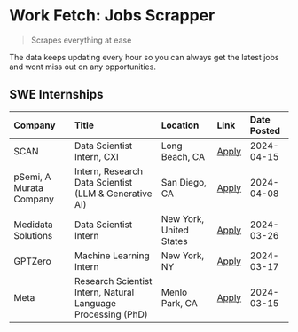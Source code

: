# Work Fetch: Jobs Scrapper
> Scrapes everything at ease

The data keeps updating every hour so you can always get the latest jobs and wont miss out on any opportunities.

## SWE Internships
<!--START_SECTION:workfetch-->
| Company                 | Title                                                        | Location                | Link                                                                                                                                                                                                                                                                             | Date Posted   |
|:------------------------|:-------------------------------------------------------------|:------------------------|:---------------------------------------------------------------------------------------------------------------------------------------------------------------------------------------------------------------------------------------------------------------------------------|:--------------|
| SCAN                    | Data Scientist Intern, CXI                                   | Long Beach, CA          | [Apply](https://www.linkedin.com/jobs/view/data-scientist-intern-cxi-at-scan-3899690492?position=8&pageNum=0&refId=Uu4dA0N2Lj%2F2g9BFqqGhDw%3D%3D&trackingId=dIlIyZ%2FWM3tQbdGJHba0JA%3D%3D&trk=public_jobs_jserp-result_search-card)                                            | 2024-04-15    |
| pSemi, A Murata Company | Intern, Research Data Scientist (LLM & Generative AI)        | San Diego, CA           | [Apply](https://www.linkedin.com/jobs/view/intern-research-data-scientist-llm-generative-ai-at-psemi-a-murata-company-3887074168?position=3&pageNum=0&refId=Uu4dA0N2Lj%2F2g9BFqqGhDw%3D%3D&trackingId=MvO2J4E5i9LrMKr%2FQRm%2FPw%3D%3D&trk=public_jobs_jserp-result_search-card) | 2024-04-08    |
| Medidata Solutions      | Data Scientist Intern                                        | New York, United States | [Apply](https://www.linkedin.com/jobs/view/data-scientist-intern-at-medidata-solutions-3810253704?position=7&pageNum=0&refId=Uu4dA0N2Lj%2F2g9BFqqGhDw%3D%3D&trackingId=Uo21FSZGLkWP6ygMlcyJlw%3D%3D&trk=public_jobs_jserp-result_search-card)                                    | 2024-03-26    |
| GPTZero                 | Machine Learning Intern                                      | New York, NY            | [Apply](https://www.linkedin.com/jobs/view/machine-learning-intern-at-gptzero-3860723963?position=6&pageNum=0&refId=Uu4dA0N2Lj%2F2g9BFqqGhDw%3D%3D&trackingId=3zWVY5p%2FJvb2R6jyZKKhzQ%3D%3D&trk=public_jobs_jserp-result_search-card)                                           | 2024-03-17    |
| Meta                    | Research Scientist Intern, Natural Language Processing (PhD) | Menlo Park, CA          | [Apply](https://www.linkedin.com/jobs/view/research-scientist-intern-natural-language-processing-phd-at-meta-3858718375?position=9&pageNum=0&refId=Uu4dA0N2Lj%2F2g9BFqqGhDw%3D%3D&trackingId=uJFQcaPfYQNlYIfkzSFasA%3D%3D&trk=public_jobs_jserp-result_search-card)              | 2024-03-15    |
<!--END_SECTION:workfetch-->
